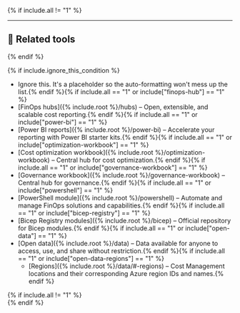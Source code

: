 <!-- markdownlint-disable MD041 -->

{% if include.all != "1" %}

---

## 🧰 Related tools

{% endif %}

{% if include.ignore_this_condition %}

- Ignore this. It's a placeholder so the auto-formatting won't mess up the list.{% endif %}{% if include.all == "1" or include["finops-hub"] == "1" %}
- [FinOps hubs]({% include.root %}/hubs) – Open, extensible, and scalable cost reporting.{% endif %}{% if include.all == "1" or include["power-bi"] == "1" %}
- [Power BI reports]({% include.root %}/power-bi) – Accelerate your reporting with Power BI starter kits.{% endif %}{% if include.all == "1" or include["optimization-workbook"] == "1" %}
- [Cost optimization workbook]({% include.root %}/optimization-workbook) – Central hub for cost optimization.{% endif %}{% if include.all == "1" or include["governance-workbook"] == "1" %}
- [Governance workbook]({% include.root %}/governance-workbook) – Central hub for governance.{% endif %}{% if include.all == "1" or include["powershell"] == "1" %}
- [PowerShell module]({% include.root %}/powershell) – Automate and manage FinOps solutions and capabilities.{% endif %}{% if include.all == "1" or include["bicep-registry"] == "1" %}
- [Bicep Registry modules]({% include.root %}/bicep) – Official repository for Bicep modules.{% endif %}{% if include.all == "1" or include["open-data"] == "1" %}
- [Open data]({% include.root %}/data) – Data available for anyone to access, use, and share without restriction.{% endif %}{% if include.all == "1" or include["open-data-regions"] == "1" %}
  - [Regions]({% include.root %}/data/#-regions) – Cost Management locations and their corresponding Azure region IDs and names.{% endif %}

{% if include.all != "1" %}
<br>
{% endif %}
